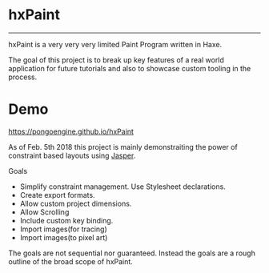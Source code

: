 # hxPaint

--------

hxPaint is a very very very limited Paint Program written in Haxe.

The goal of this project is to break up key features of a real world application for future tutorials and also to showcase custom tooling in the process.

# Demo
https://pongoengine.github.io/hxPaint

As of Feb. 5th 2018 this project is mainly demonstraiting the power of constraint based layouts using [Jasper](//github.com/PongoEngine/jasper).

Goals
- Simplify constraint management. Use Stylesheet declarations.
- Create export formats.
- Allow custom project dimensions.
- Allow Scrolling
- Include custom key binding.
- Import images(for tracing)
- Import images(to pixel art)

The goals are not sequential nor guaranteed. Instead the goals are a rough outline of the broad scope of hxPaint.
